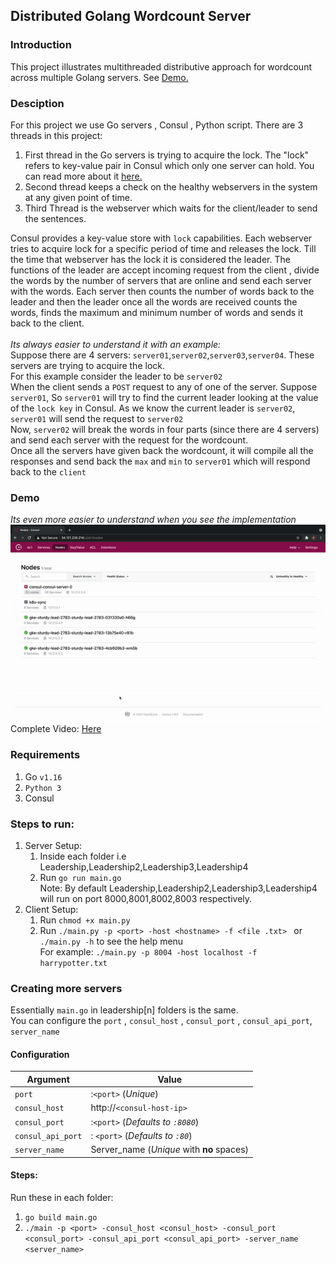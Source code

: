 ## Distributed Golang Wordcount Server
### Introduction
This project illustrates multithreaded distributive approach for wordcount across multiple Golang servers. See [Demo.](#Demo)
### Desciption
For this project we use Go servers , Consul , Python script. There are 3 threads in this project:
1. First thread in the Go servers is trying to acquire the lock. The "lock" refers to key-value pair in Consul which only one server can hold. You can read more about it [here.](https://www.consul.io/commands/lock)
2. Second thread keeps a check on the healthy webservers in the system at any given point of time.
3. Third Thread is the webserver which waits for the client/leader to send the sentences. 

Consul provides a key-value store with ```lock``` capabilities. Each webserver tries to acquire lock for a specific period of time and releases the lock. Till the time that webserver has the lock it is considered the leader. The functions of the leader are accept incoming request from the client , divide the words by the number of servers that are online and send each server with the words. 
Each server then counts the number of words back to the leader and then the leader once all the words are received counts the words, finds the maximum and minimum number of words and sends it back to the client. 
<br>
<br>
*Its always easier to understand it with an example:* <br>
Suppose there are 4 servers: ```server01```,```server02```,```server03```,```server04```. These servers are trying to acquire the lock. <br>
For this example consider the leader to be ```server02``` <br>
When the client sends a ```POST``` request to any of one of the server. Suppose ```server01```, So ```server01``` will try to find the current leader looking at the value of  the ```lock key```  in Consul. As we know the current leader is ```server02```, ```server01``` will send the request to ```server02``` <br>
Now, ```server02``` will break the words in four parts (since there are 4 servers) and send each server with the request for the wordcount. <br>
Once all the servers have given back the wordcount, it will compile all the responses and send back the ```max``` and ```min``` to ```server01``` which will respond back to the ```client``` <br>
### Demo
*Its even more easier to understand when you see the implementation*<br>
![Golang Paxos Demo](img/paxos.gif) 
<br>
Complete Video: [Here](https://youtu.be/pxkfp4v-DWQ)
<br>


### Requirements
1. Go ```v1.16```
2. ```Python 3```
3. Consul
### Steps to run:
1. Server Setup:
    1. Inside each folder i.e Leadership,Leadership2,Leadership3,Leadership4
    2. Run ``` go run main.go ```<br>
Note: By default Leadership,Leadership2,Leadership3,Leadership4 will run on port 8000,8001,8002,8003 respectively.
2. Client Setup:
    1. Run ```chmod +x main.py```
    2. Run ```./main.py -p <port> -host <hostname> -f <file .txt> ``` or ```./main.py -h``` to see the help menu <br>
    For example: ```./main.py -p 8004 -host localhost -f harrypotter.txt ```


### Creating more servers
Essentially ```main.go``` in leadership[n] folders is the same. <br>
You can configure the ```port``` , ```consul_host``` , ```consul_port``` , ```consul_api_port```, ```server_name```
#### Configuration

Argument | Value
------------ | -------------
```port``` | :```<port>``` (*Unique*)
```consul_host ``` | http://```<consul-host-ip> ```
``` consul_port ``` | :```<port>``` (*Defaults to ```:8080```*)
``` consul_api_port ```| : ```<port>``` (*Defaults to ```:80```*)
``` server_name ```| Server_name (*Unique* with **no** spaces)

#### Steps:
Run these in each folder:
1. ``` go build main.go ```
2. ``` ./main -p <port> -consul_host <consul_host> -consul_port <consul_port> -consul_api_port <consul_api_port> -server_name <server_name> ```



    






